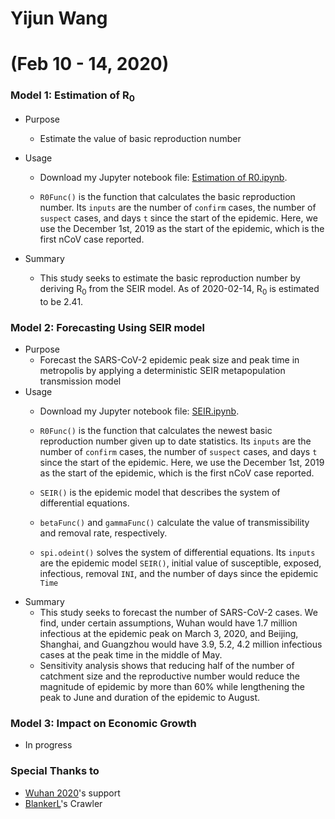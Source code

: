 # Yijun Wang 
# (Feb 10 - 14, 2020)
### Model 1: Estimation of R<sub>0</sub>
- Purpose
  * Estimate the value of basic reproduction number
- Usage
  * Download my Jupyter notebook file: [Estimation of R0.ipynb](https://github.com/yijunwang0805/YijunWang/blob/master/Estimation%20of%20R0_Yijun/Estimation%20of%20R0.ipynb).
  
  * ```R0Func()``` is the function that calculates the basic reproduction number. Its ```inputs``` are the number of ```confirm``` cases, the number of ```suspect``` cases, and days ```t``` since the start of the epidemic. Here, we use the December 1st, 2019 as the start of the epidemic, which is the first nCoV case reported. 

- Summary
  * This study seeks to estimate the basic reproduction number by deriving R<sub>0</sub> from the SEIR model. As of 2020-02-14, R<sub>0</sub> is estimated to be 2.41.

### Model 2: Forecasting Using SEIR model
- Purpose
  * Forecast the SARS-CoV-2 epidemic peak size and peak time in metropolis by applying a deterministic SEIR metapopulation transmission model
- Usage
  * Download my Jupyter notebook file: [SEIR.ipynb](https://github.com/yijunwang0805/YijunWang/blob/master/SEIR%20Forecast_Yijun%20Wang%20%26%20Owen%20Xu/SEIR.ipynb).
  
  * ```R0Func()``` is the function that calculates the newest basic reproduction number given up to date statistics. Its ```inputs``` are the number of ```confirm``` cases, the number of ```suspect``` cases, and days ```t``` since the start of the epidemic. Here, we use the December 1st, 2019 as the start of the epidemic, which is the first nCoV case reported. 
  * ```SEIR()``` is the epidemic model that describes the system of differential equations.
  * ```betaFunc()``` and ```gammaFunc()``` calculate the value of transmissibility and removal rate, respectively.
  * ```spi.odeint()``` solves the system of differential equations. Its ```inputs``` are the epidemic model ```SEIR()```, initial value of susceptible, exposed, infectious, removal ```INI```, and the number of days since the epidemic ```Time```
- Summary
  * This study seeks to forecast the number of SARS-CoV-2 cases. We find, under certain assumptions, Wuhan would have 1.7 million infectious at the epidemic peak on March 3, 2020, and Beijing, Shanghai, and Guangzhou would have 3.9, 5.2, 4.2 million infectious cases at the peak time in the middle of May. 
  * Sensitivity analysis shows that reducing half of the number of catchment size and the reproductive number would reduce the magnitude of epidemic by more than 60% while lengthening the peak to June and duration of the epidemic to August.

### Model 3: Impact on Economic Growth
- In progress


### Special Thanks to 
- [Wuhan 2020](https://wh.opensource-service.cn/#/)'s support
- [BlankerL](https://github.com/BlankerL/DXY-COVID-19-Crawler)'s Crawler
